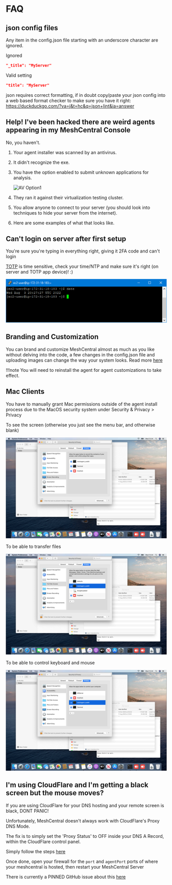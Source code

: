 # FAQ

## json config files

Any item in the config.json file starting with an underscore character are ignored.

Ignored

```json
"_title": "MyServer"
```

Valid setting

```json
"title": "MyServer"
```

json requires correct formatting, if in doubt copy/paste your json config into a web based format checker to make sure you have it right: <https://duckduckgo.com/?va=j&t=hc&q=json+lint&ia=answer>

## Help! I've been hacked there are weird agents appearing in my MeshCentral Console

No, you haven't.

1. Your agent installer was scanned by an antivirus.

2. It didn't recognize the exe.

3. You have the option enabled to submit unknown applications for analysis.

    ![AV Option1](images/faq_av_option1.png)

4. They ran it against their virtualization testing cluster.

5. You allow anyone to connect to your server (you should look into techniques to hide your server from the internet).

6. Here are some examples of what that looks like.

## Can't login on server after first setup

You're sure you're typing in everything right, giving it 2FA code and can't login

[TOTP](https://en.wikipedia.org/wiki/Time-based_one-time_password) is time sensitive, check your time/NTP and make sure it's right (on server and TOTP app device)! :)

![](images/2022-08-04-18-19-19.png)

## Branding and Customization

You can brand and customize MeshCentral almost as much as you like without delving into the code, a few changes in the config.json file and uploading images can change the way your system looks. Read more [here](https://ylianst.github.io/MeshCentral/meshcentral/#branding-terms-of-use)

!!!note
    You will need to reinstall the agent for agent customizations to take effect.

## Mac Clients

You have to manually grant Mac permissions outside of the agent install process due to the MacOS security system under Security & Privacy > Privacy

To see the screen (otherwise you just see the menu bar, and otherwise blank)

![](images/2023-11-29-12-57-15.png)

To be able to transfer files

![](images/2023-11-29-12-58-05.png)

To be able to control keyboard and mouse

![](images/2023-11-29-12-58-36.png)

## I'm using CloudFlare and I'm getting a black screen but the mouse moves?

If you are using CloudFlare for your DNS hosting and your remote screen is black, DONT PANIC!

Unfortunately, MeshCentral doesn't always work with CloudFlare's Proxy DNS Mode.  

The fix is to simply set the 'Proxy Status' to OFF inside your DNS A Record, within the CloudFlare control panel.

Simply follow the steps [here](https://developers.cloudflare.com/fundamentals/setup/manage-domains/pause-cloudflare/#disable-proxy-on-dns-records)

Once done, open your firewall for the `port` and `agentPort` ports of where your meshcentral is hosted, then restart your MeshCentral Server

There is currently a PINNED GitHub issue about this [here](https://github.com/Ylianst/MeshCentral/issues/5302)

